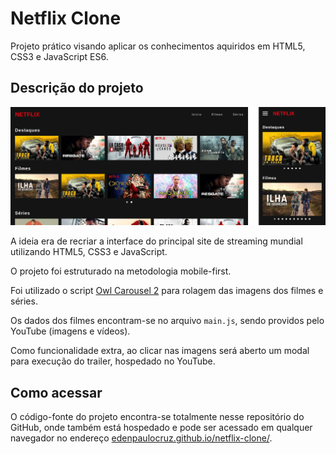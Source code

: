 # Netflix Clone

Projeto prático visando aplicar os conhecimentos aquiridos em HTML5, CSS3 e JavaScript ES6.

## Descrição do projeto

![](./assets/netflix-clone.png)

A ideia era de recriar a interface do principal site de streaming mundial utilizando HTML5, CSS3 e JavaScript.

O projeto foi estruturado na metodologia mobile-first.

Foi utilizado o script [Owl Carousel 2](https://owlcarousel2.github.io/OwlCarousel2/) para rolagem das imagens dos filmes e séries.

Os dados dos filmes encontram-se no arquivo `main.js`, sendo providos pelo YouTube (imagens e vídeos). 

Como funcionalidade extra, ao clicar nas imagens será aberto um modal para execução do trailer, hospedado no YouTube.

## Como acessar

O código-fonte do projeto encontra-se totalmente nesse repositório do GitHub, onde também está hospedado e pode ser acessado em qualquer navegador no endereço [edenpaulocruz.github.io/netflix-clone/](https://edenpaulocruz.github.io/netflix-clone/).